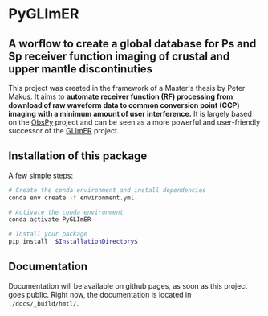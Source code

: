 # PyGLImER
## A worflow to create a global database for Ps and Sp receiver function imaging of crustal and upper mantle discontinuties 

This project was created in the framework of a Master's thesis by Peter Makus.
It aims to **automate receiver function (RF) processing from download of raw waveform data to common conversion point (CCP) imaging with a minimum amount
of user interference.**
It is largely based on the [ObsPy](https://github.com/obspy/obspy) project and can be seen as a more powerful and user-friendly
successor of the [GLImER](http://stephanerondenay.com/glimer-web.html) project.


## Installation of this package

A few simple steps:

```bash
# Create the conda environment and install dependencies
conda env create -f environment.yml

# Activate the conda environment
conda activate PyGLImER

# Install your package
pip install  $InstallationDirectory$
```

## Documentation
Documentation will be available on github pages, as soon as this project goes public. Right now,
the documentation is located in `./docs/_build/hmtl/`.
